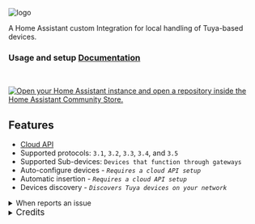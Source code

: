![logo](https://github.com/rospogrigio/localtuya-homeassistant/blob/master/img/logo-small.png)


A Home Assistant custom Integration for local handling of Tuya-based devices.

### Usage and setup [Documentation](https://xzetsubou.github.io/hass-localtuya/)

<br>

[![Open your Home Assistant instance and open a repository inside the Home Assistant Community Store.](https://my.home-assistant.io/badges/hacs_repository.svg)](https://my.home-assistant.io/redirect/hacs_repository/?category=integration&repository=hass-localtuya&owner=xZetsubou)

## Features
- [Cloud API](/cloud_api) 
- Supported protocols: `3.1`, `3.2`, `3.3`, `3.4`, and `3.5`
- Supported Sub-devices: `Devices that function through gateways`
- Auto-configure devices - *`Requires a cloud API setup`*
- Automatic insertion - *`Requires a cloud API setup`*
- Devices discovery - *`Discovers Tuya devices on your network`* 


<details><summary>When reports an issue</summary>
<p>

Whenever you write a bug report, it helps tremendously if you include debug logs directly (otherwise we will just ask for them and it will take longer). So please enable debug logs like this and include them in your issue:

```yaml
logger:
  default: warning
  logs:
    custom_components.localtuya: debug
    custom_components.localtuya.pytuya: debug
```
Then, edit the device that is showing problems and check the "Enable debugging for this device" button.

</p>
</details> 

<!-- ### Notes

* Do not declare anything as "tuya", such as by initiating a "switch.tuya". Using "tuya" launches Home Assistant's built-in, cloud-based Tuya integration in lieu of localtuya.

* This custom integration updates device status via pushing updates instead of polling, so status updates are fast (even when manually operated).

* The integration also supports the Tuya IoT Cloud APIs, for the retrieval of info and of the local_keys of the devices. 
The Cloud API account configuration is not mandatory (LocalTuya can work also without it) but is strongly suggested for easy retrieval (and auto-update after re-pairing a device) of local_keys. Cloud API calls are performed only at startup, and when a local_key update is needed. -->

<details><summary> <span style="font-size:larger;">Credits</span> </summary>
<p>
    
[Rospogrigio](https://github.com/rospogrigio), original maintenance of LocalTuya led to this fork, which was created when the upstream version was at `v5.2.1`

[NameLessJedi](https://github.com/NameLessJedi/localtuya-homeassistant) and [mileperhour](https://github.com/mileperhour/localtuya-homeassistant) being the major sources of inspiration, and whose code for switches is substantially unchanged.

[TradeFace](https://github.com/TradeFace/tuya/), for being the only one to provide the correct code for communication with the cover (in particular, the 0x0d command for the status instead of the 0x0a, and related needs such as double reply to be received): 

sean6541, for the working (standard) Python Handler for Tuya devices.

[jasonacox](https://github.com/jasonacox), for the TinyTuya project from where I big help and refrences to upgrade integration.

[uzlonewolf](https://github.com/uzlonewolf), for maintaining in TinyTuya who improved the tool so much and introduce new features like new protocols etc..

postlund, for the ideas, for coding 95% of the refactoring and boosting the quality of this repo to levels hard to imagine (by me, at least) and teaching me A LOT of how things work in Home Assistant.

</p>
</details> 
